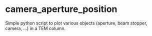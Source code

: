 camera_aperture_position
========================

Simple python script to plot various objects (aperture, beam stopper, camera, ...) in a TEM column.
